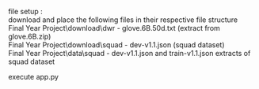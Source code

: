 file setup :<br>
download and place the following files in their respective file structure<br>
Final Year Project\download\dwr - glove.6B.50d.txt (extract from glove.6B.zip)<br>
Final Year Project\download\squad - dev-v1.1.json (squad dataset)<br>
Final Year Project\data\squad - dev-v1.1.json and train-v1.1.json extracts of squad dataset<br>

execute app.py
